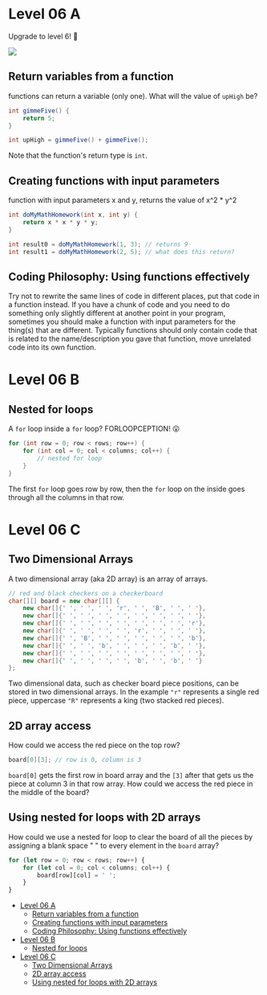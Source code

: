 # Level 06 A

Upgrade to level 6! 🥳

![](https://elasticbeanstalk-us-east-2-651921832906.s3.us-east-2.amazonaws.com/QuintOS/bootScreen4.jpg)

## Return variables from a function

functions can return a variable (only one). What will the value of `upHigh` be?

```java
int gimmeFive() {
	return 5;
}

int upHigh = gimmeFive() + gimmeFive();
```

Note that the function's return type is `int`.

## Creating functions with input parameters

function with input parameters x and y, returns the value of x^2 \* y^2

```java
int doMyMathHomework(int x, int y) {
	return x * x * y * y;
}

int result0 = doMyMathHomework(1, 3); // returns 9
int result1 = doMyMathHomework(2, 5); // what does this return?
```

## Coding Philosophy: Using functions effectively

Try not to rewrite the same lines of code in different places, put that code in a function instead. If you have a chunk of code and you need to do something only slightly different at another point in your program, sometimes you should make a function with input parameters for the thing(s) that are different. Typically functions should only contain code that is related to the name/description you gave that function, move unrelated code into its own function.

# Level 06 B

## Nested for loops

A `for` loop inside a `for` loop? FORLOOPCEPTION! 😮

```java
for (int row = 0; row < rows; row++) {
	for (int col = 0; col < columns; col++) {
		// nested for loop
	}
}
```

The first `for` loop goes row by row, then the `for` loop on the inside goes through all the columns in that row.

# Level 06 C

## Two Dimensional Arrays

A two dimensional array (aka 2D array) is an array of arrays.

```java
// red and black checkers on a checkerboard
char[][] board = new char[][] {
	new char[]{' ', ' ', ' ', 'r', ' ', 'B', ' ', ' '},
	new char[]{' ', ' ', ' ', ' ', ' ', ' ', ' ', ' '},
	new char[]{' ', ' ', ' ', ' ', ' ', ' ', ' ', 'r'},
	new char[]{' ', ' ', ' ', ' ', 'r', ' ', ' ', ' '},
	new char[]{' ', 'B', ' ', ' ', ' ', ' ', ' ', 'b'},
	new char[]{' ', ' ', 'b', ' ', ' ', ' ', 'b', ' '},
	new char[]{' ', ' ', ' ', ' ', ' ', ' ', ' ', ' '},
	new char[]{' ', ' ', ' ', ' ', 'b', ' ', 'b', ' '}
};
```

Two dimensional data, such as checker board piece positions, can be stored in two dimensional arrays. In the example `"r"` represents a single red piece, uppercase `"R"` represents a king (two stacked red pieces).

## 2D array access

How could we access the red piece on the top row?

```java
board[0][3]; // row is 0, column is 3
```

`board[0]` gets the first row in board array and the `[3]` after that gets us the piece at column 3 in that row array. How could we access the red piece in the middle of the board?

## Using nested for loops with 2D arrays

How could we use a nested for loop to clear the board of all the pieces by assigning a blank space " " to every element in the `board` array?

```js
for (let row = 0; row < rows; row++) {
	for (let col = 0; col < columns; col++) {
		board[row][col] = ' ';
	}
}
```

- [Level 06 A](#level-06-a)
	- [Return variables from a function](#return-variables-from-a-function)
	- [Creating functions with input parameters](#creating-functions-with-input-parameters)
	- [Coding Philosophy: Using functions effectively](#coding-philosophy-using-functions-effectively)
- [Level 06 B](#level-06-b)
	- [Nested for loops](#nested-for-loops)
- [Level 06 C](#level-06-c)
	- [Two Dimensional Arrays](#two-dimensional-arrays)
	- [2D array access](#2d-array-access)
	- [Using nested for loops with 2D arrays](#using-nested-for-loops-with-2d-arrays)
